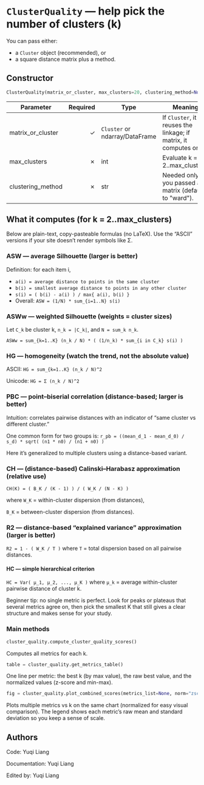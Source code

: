 <!--
 * @Author: Yuqi Liang dawson1900@live.com
 * @Date: 2025-09-11 17:40:10
 * @LastEditors: Yuqi Liang dawson1900@live.com
 * @LastEditTime: 2025-09-11 17:44:38
 * @FilePath: /SequenzoWebsite/docs/en/function-library/cluster_quality.md
 * @Description: 这是默认设置,请设置`customMade`, 打开koroFileHeader查看配置 进行设置: https://github.com/OBKoro1/koro1FileHeader/wiki/%E9%85%8D%E7%BD%AE
-->
# `ClusterQuality` — help pick the number of clusters (k)

You can pass either:

* a `Cluster` object (recommended), or
* a square distance matrix plus a method.

## Constructor

```python
ClusterQuality(matrix_or_cluster, max_clusters=20, clustering_method=None)
```

| Parameter           | Required | Type                           | Meaning                                                          |
| ------------------- | -------: | ------------------------------ | ---------------------------------------------------------------- |
| matrix\_or\_cluster |        ✓ | `Cluster` or ndarray/DataFrame | If `Cluster`, it reuses the linkage; if matrix, it computes one. |
| max\_clusters       |        ✗ | int                            | Evaluate k = 2..max\_clusters.                                   |
| clustering\_method  |        ✗ | str                            | Needed only if you passed a matrix (defaults to "ward").         |

## What it computes (for k = 2..max\_clusters)

Below are plain-text, copy-pasteable formulas (no LaTeX). Use the “ASCII” versions if your site doesn’t render symbols like Σ.

### ASW — average Silhouette (larger is better)

Definition: for each item i,
* `a(i) = average distance to points in the same cluster`
* `b(i) = smallest average distance to points in any other cluster`
* `s(i) = ( b(i) - a(i) ) / max{ a(i), b(i) }`
* Overall: `ASW = (1/N) * sum_{i=1..N} s(i)`

### ASWw — weighted Silhouette (weights = cluster sizes)

Let `C_k` be cluster k, `n_k = |C_k|`, and `N = sum_k n_k`.

`ASWw = sum_{k=1..K} (n_k / N) * ( (1/n_k) * sum_{i in C_k} s(i) )`

### HG — homogeneity (watch the trend, not the absolute value)

ASCII: `HG = sum_{k=1..K} (n_k / N)^2`

Unicode: `HG = Σ (n_k / N)^2`

### PBC — point–biserial correlation (distance-based; larger is better)

Intuition: correlates pairwise distances with an indicator of “same cluster vs different cluster.”

One common form for two groups is:
`r_pb = ((mean_d_1 - mean_d_0) / s_d) * sqrt( (n1 * n0) / (n1 + n0) )`

Here it’s generalized to multiple clusters using a distance-based variant.

### CH — (distance-based) Calinski–Harabasz approximation (relative use)

`CH(K) = ( B_K / (K - 1) ) / ( W_K / (N - K) )`

where `W_K` = within-cluster dispersion (from distances),

`B_K` = between-cluster dispersion (from distances).

### R2 — distance-based “explained variance” approximation (larger is better)

`R2 = 1 - ( W_K / T )`
where `T` = total dispersion based on all pairwise distances.

#### HC — simple hierarchical criterion

`HC = Var( μ_1, μ_2, ..., μ_K )`
where `μ_k` = average within-cluster pairwise distance of cluster k.

Beginner tip: no single metric is perfect. Look for peaks or plateaus that several metrics agree on, then pick the smallest K that still gives a clear structure and makes sense for your study.

### Main methods

```python
cluster_quality.compute_cluster_quality_scores()
```

Computes all metrics for each k.

```python
table = cluster_quality.get_metrics_table()
```

One line per metric: the best k (by max value), the raw best value, and the normalized values (z-score and min-max).

```python
fig = cluster_quality.plot_combined_scores(metrics_list=None, norm="zscore", save_as=None, ...)
```

Plots multiple metrics vs k on the same chart (normalized for easy visual comparison).
The legend shows each metric’s raw mean and standard deviation so you keep a sense of scale.

## Authors

Code: Yuqi Liang

Documentation: Yuqi Liang

Edited by: Yuqi Liang